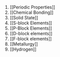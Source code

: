 1. [[Periodic Properties]]
2. [[Chemical Bonding]]
3. [[Solid State]]
4. [[S-block Elements]]
5. [[P-Block Elements]]
6. [[D-block elements]]
7. [[F-block elements]]
8. [[Metallurgy]]
9. [[Hydrogen]]
